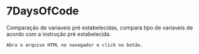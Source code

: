 # 7DaysOfCode
Comparação de variaveis pré estabelecidas, compara tipo de variaveis de acordo com a instrução pré estabelecida.
```
Abra o arquivo HTML no navegador e click no botão.
```
